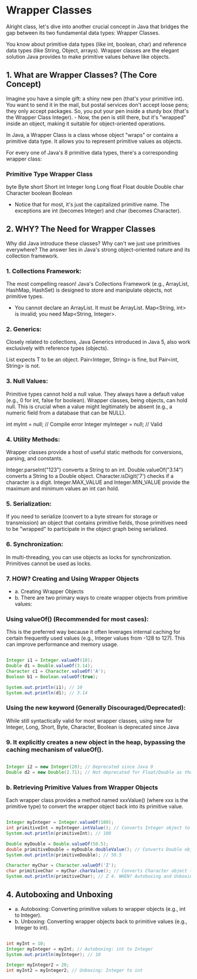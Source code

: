 # Wrapper Classes

Alright class, let's dive into another crucial concept in Java that bridges the gap between its two fundamental data types: Wrapper Classes.

You know about primitive data types (like int, boolean, char) and reference data types (like String, Object, arrays). Wrapper classes are the elegant solution Java provides to make primitive values behave like objects.

## 1. What are Wrapper Classes? (The Core Concept)

Imagine you have a simple gift: a shiny new pen (that's your primitive int). You want to send it in the mail, but postal services don't accept loose pens; they only accept packages. So, you put your pen inside a sturdy box (that's the Wrapper Class Integer). - Now, the pen is still there, but it's "wrapped" inside an object, making it suitable for object-oriented operations.

In Java, a Wrapper Class is a class whose object "wraps" or contains a primitive data type. It allows you to represent primitive values as objects.

For every one of Java's 8 primitive data types, there's a corresponding wrapper class:

### Primitive Type Wrapper Class

byte Byte
short Short
int Integer
long Long
float Float
double Double
char Character
boolean Boolean

- Notice that for most, it's just the capitalized primitive name. The exceptions are int (becomes Integer) and char (becomes Character).

## 2. WHY? The Need for Wrapper Classes

Why did Java introduce these classes? Why can't we just use primitives everywhere? The answer lies in Java's strong object-oriented nature and its collection framework.

### 1. Collections Framework:

The most compelling reason! Java's Collections Framework (e.g., ArrayList, HashMap, HashSet) is designed to store and manipulate objects, not primitive types.

- You cannot declare an ArrayList<int>. It must be ArrayList<Integer>.
  Map<String, int> is invalid; you need Map<String, Integer>.

### 2. Generics:

Closely related to collections, Java Generics introduced in Java 5, also work exclusively with reference types (objects).

List<T> expects T to be an object.
Pair<Integer, String> is fine, but Pair<int, String> is not.

### 3. Null Values:

Primitive types cannot hold a null value. They always have a default value (e.g., 0 for int, false for boolean). Wrapper classes, being objects, can hold null. This is crucial when a value might legitimately be absent (e.g., a numeric field from a database that can be NULL).

int myInt = null; // Compile error
Integer myInteger = null; // Valid

### 4. Utility Methods:

Wrapper classes provide a host of useful static methods for conversions, parsing, and constants.

Integer.parseInt("123") converts a String to an int.
Double.valueOf("3.14") converts a String to a Double object.
Character.isDigit('7') checks if a character is a digit.
Integer.MAX_VALUE and Integer.MIN_VALUE provide the maximum and minimum values an int can hold.

### 5. Serialization:

If you need to serialize (convert to a byte stream for storage or transmission) an object that contains primitive fields, those primitives need to be "wrapped" to participate in the object graph being serialized.

### 6. Synchronization:

In multi-threading, you can use objects as locks for synchronization. Primitives cannot be used as locks.

### 7. HOW? Creating and Using Wrapper Objects

- a. Creating Wrapper Objects
- b. There are two primary ways to create wrapper objects from primitive values:

### Using valueOf() (Recommended for most cases):

This is the preferred way because it often leverages internal caching for certain frequently used values (e.g., Integer values from -128 to 127). This can improve performance and memory usage.

```Java

Integer i1 = Integer.valueOf(10);
Double d1 = Double.valueOf(3.14);
Character c1 = Character.valueOf('A');
Boolean b1 = Boolean.valueOf(true);

System.out.println(i1); // 10
System.out.println(d1); // 3.14
```

### Using the new keyword (Generally Discouraged/Deprecated):

While still syntactically valid for most wrapper classes, using new for Integer, Long, Short, Byte, Character, Boolean is deprecated since Java

### 9. It explicitly creates a new object in the heap, bypassing the caching mechanism of valueOf().

```Java

Integer i2 = new Integer(20); // Deprecated since Java 9
Double d2 = new Double(2.71); // Not deprecated for Float/Double as they are not cached due to floating point precision
```

### b. Retrieving Primitive Values from Wrapper Objects

Each wrapper class provides a method named xxxValue() (where xxx is the primitive type) to convert the wrapper object back into its primitive value.

```Java

Integer myInteger = Integer.valueOf(100);
int primitiveInt = myInteger.intValue(); // Converts Integer object to int primitive
System.out.println(primitiveInt); // 100

Double myDouble = Double.valueOf(50.5);
double primitiveDouble = myDouble.doubleValue(); // Converts Double object to double primitive
System.out.println(primitiveDouble); // 50.5

Character myChar = Character.valueOf('Z');
char primitiveChar = myChar.charValue(); // Converts Character object to char primitive
System.out.println(primitiveChar); // Z 4. WHEN? Autoboxing and Unboxing (The Magic!)
```

## 4. Autoboxing and Unboxing

- a. Autoboxing: Converting primitive values to wrapper objects (e.g., int to Integer).
- b. Unboxing: Converting wrapper objects back to primitive values (e.g., Integer to int).

```Java

int myInt = 10;
Integer myInteger = myInt; // Autoboxing: int to Integer
System.out.println(myInteger); // 10

Integer myInteger2 = 20;
int myInt2 = myInteger2; // Unboxing: Integer to int
```

